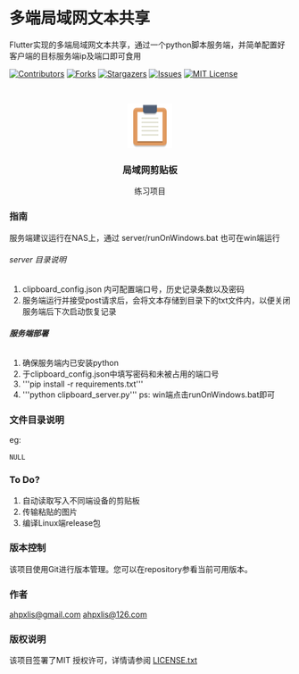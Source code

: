 

# 多端局域网文本共享

Flutter实现的多端局域网文本共享，通过一个python脚本服务端，并简单配置好客户端的目标服务端ip及端口即可食用

<!-- PROJECT SHIELDS -->

[![Contributors][contributors-shield]][contributors-url]
[![Forks][forks-shield]][forks-url]
[![Stargazers][stars-shield]][stars-url]
[![Issues][issues-shield]][issues-url]
[![MIT License][license-shield]][license-url]


<!-- PROJECT LOGO -->
<br />

<p align="center">
  <a href="https://github.com/AHPxLIS/LanClipboard">
    <img src="assets/icons/app_icon.png" alt="Logo" width="80" height="80">
  </a>

  <h3 align="center">局域网剪贴板</h3>
  <p align="center">
    练习项目
  </p>
</p>

### 指南

服务端建议运行在NAS上，通过 server/runOnWindows.bat 也可在win端运行
 
###### server 目录说明

1. clipboard_config.json 内可配置端口号，历史记录条数以及密码
2. 服务端运行并接受post请求后，会将文本存储到目录下的txt文件内，以便关闭服务端后下次启动恢复记录

###### **服务端部署**

1. 确保服务端内已安装python
2. 于clipboard_config.json中填写密码和未被占用的端口号
3. '''pip install -r requirements.txt'''
4. '''python clipboard_server.py'''
ps: win端点击runOnWindows.bat即可


### 文件目录说明
eg:

```
NULL

```
### To Do?
1. 自动读取写入不同端设备的剪贴板
2. 传输粘贴的图片
3. 编译Linux端release包

### 版本控制

该项目使用Git进行版本管理。您可以在repository参看当前可用版本。

### 作者

ahpxlis@gmail.com
ahpxlis@126.com


### 版权说明

该项目签署了MIT 授权许可，详情请参阅 [LICENSE.txt](https://github.com/AHPxLIS/LanClipboard/blob/master/LICENSE.txt)


<!-- links -->
[your-project-path]:AHPxLIS/LanClipboard
[contributors-shield]: https://img.shields.io/github/contributors/AHPxLIS/LanClipboard.svg?style=flat-square
[contributors-url]: https://github.com/AHPxLIS/LanClipboard/graphs/contributors
[forks-shield]: https://img.shields.io/github/forks/AHPxLIS/LanClipboard.svg?style=flat-square
[forks-url]: https://github.com/AHPxLIS/LanClipboard/network/members
[stars-shield]: https://img.shields.io/github/stars/AHPxLIS/LanClipboard.svg?style=flat-square
[stars-url]: https://github.com/AHPxLIS/LanClipboard/stargazers
[issues-shield]: https://img.shields.io/github/issues/AHPxLIS/LanClipboard.svg?style=flat-square
[issues-url]: https://img.shields.io/github/issues/AHPxLIS/LanClipboard.svg
[license-shield]: https://img.shields.io/github/license/AHPxLIS/LanClipboard.svg?style=flat-square
[license-url]: https://github.com/AHPxLIS/LanClipboard/blob/master/LICENSE.txt
